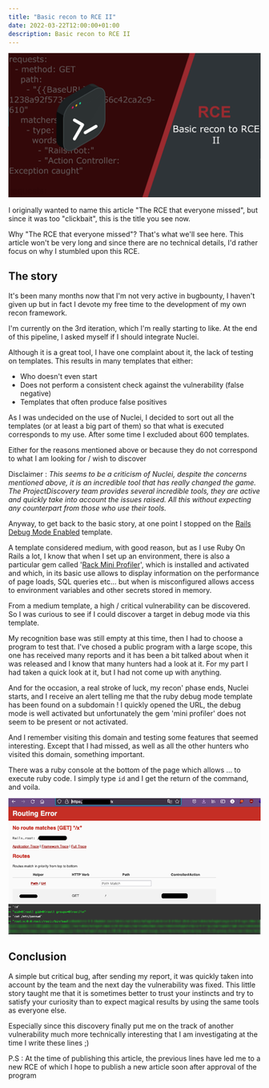 ```yaml
---
title: "Basic recon to RCE II"
date: 2022-03-22T12:00:00+01:00
description: Basic recon to RCE II
---
```


![](banner.png)

I originally wanted to name this article "The RCE that everyone missed", but since it was too "clickbait", this is the title you see now.

Why "The RCE that everyone missed"? That's what we'll see here. This article won't be very long and since there are no technical details, I'd rather focus on why I stumbled upon this RCE.

## The story

It's been many months now that I'm not very active in bugbounty, I haven't given up but in fact I devote my free time to the development of my own recon framework.

I'm currently on the 3rd iteration, which I'm really starting to like. At the end of this pipeline, I asked myself if I should integrate Nuclei.

Although it is a great tool, I have one complaint about it, the lack of testing on templates. This results in many templates that either:

 - Who doesn't even start
 - Does not perform a consistent check against the vulnerability (false negative)
 - Templates that often produce false positives

As I was undecided on the use of Nuclei, I decided to sort out all the templates (or at least a big part of them) so that what is executed corresponds to my use. After some time I excluded about 600 templates.

Either for the reasons mentioned above or because they do not correspond to what I am looking for / wish to discover

Disclaimer : _This seems to be a criticism of Nuclei, despite the concerns mentioned above, it is an incredible tool that has really changed the game. The ProjectDiscovery team provides several incredible tools, they are active and quickly take into account the issues raised. All this without expecting any counterpart from those who use their tools._

Anyway, to get back to the basic story, at one point I stopped on the [Rails Debug Mode Enabled](https://github.com/projectdiscovery/nuclei-templates/blob/52f92b91a25a2672ff5bed2e9bba1d9761f31099/exposures/logs/rails-debug-mode.yaml) template.

A template considered medium, with good reason, but as I use Ruby On Rails a lot, I know that when I set up an environment, there is also a particular gem called '[Rack Mini Profiler](https://miniprofiler.com/)', which is installed and activated and which, in its basic use allows to display information on the performance of page loads, SQL queries etc... but when is misconfigured allows access to environment variables and other secrets stored in memory.

From a medium template, a high / critical vulnerability can be discovered. So I was curious to see if I could discover a target in debug mode via this template.

My recognition base was still empty at this time, then I had to choose a program to test that. I've chosed a public program with a large scope, this one has received many reports and it has been a bit talked about when it was released and I know that many hunters had a look at it. For my part I had taken a quick look at it, but I had not come up with anything.

And for the occasion, a real stroke of luck, my recon' phase ends, Nuclei starts, and I receive an alert telling me that the ruby debug mode template has been found on a subdomain ! I quickly opened the URL, the debug mode is well activated but unfortunately the gem 'mini profiler' does not seem to be present or not activated.

And I remember visiting this domain and testing some features that seemed interesting. Except that I had missed, as well as all the other hunters who visited this domain, something important.

There was a ruby console at the bottom of the page which allows ... to execute ruby code. I simply type `id` and I get the return of the command, and voila.

![RCE_PoC](RCE_PoC.png)

## Conclusion

A simple but critical bug, after sending my report, it was quickly taken into account by the team and the next day the vulnerability was fixed. This little story taught me that it is sometimes better to trust your instincts and try to satisfy your curiosity than to expect magical results by using the same tools as everyone else.

Especially since this discovery finally put me on the track of another vulnerability much more technically interesting that I am investigating at the time I write these lines ;)

P.S : At the time of publishing this article, the previous lines have led me to a new RCE of which I hope to publish a new article soon after approval of the program
